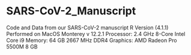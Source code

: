 # SARS-CoV-2_Manuscript
Code and Data from our SARS-CoV-2 manuscript
R Version (4.1.1)
Performed on MacOS Monterey v 12.2.1
Processor: 2.4 GHz 8-Core Intel Core i9
Memory: 64 GB 2667 MHz DDR4
Graphics: AMD Radeon Pro 5500M 8 GB
